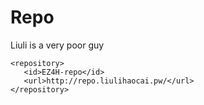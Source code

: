 # Repo
Liuli is a very poor guy
~~~
<repository>
   <id>EZ4H-repo</id>
   <url>http://repo.liulihaocai.pw/</url>
</repository>
~~~